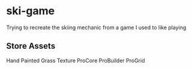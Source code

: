 # ski-game
Trying to recreate the skiing mechanic from a game I used to like playing

## Store Assets
  Hand Painted Grass Texture
  ProCore
    ProBuilder
    ProGrid
